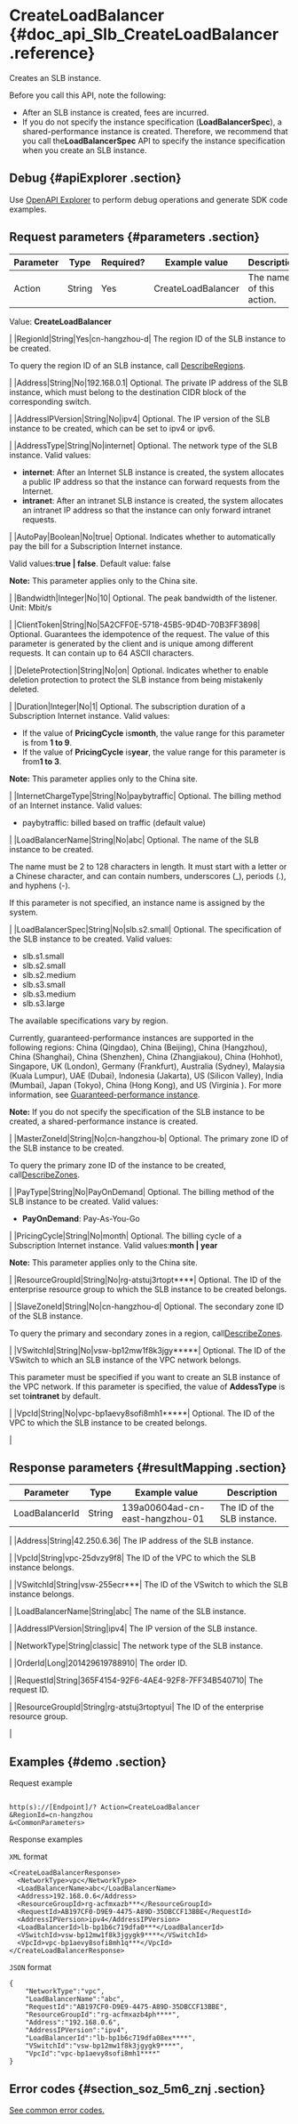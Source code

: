 # CreateLoadBalancer {#doc_api_Slb_CreateLoadBalancer .reference}

Creates an SLB instance.

Before you call this API, note the following:

-   After an SLB instance is created, fees are incurred.
-   If you do not specify the instance specification \(**LoadBalancerSpec**\), a shared-performance instance is created. Therefore, we recommend that you call the**LoadBalancerSpec** API to specify the instance specification when you create an SLB instance.

## Debug {#apiExplorer .section}

Use [OpenAPI Explorer](https://api.aliyun.com/#product=Slb&api=CreateLoadBalancer) to perform debug operations and generate SDK code examples.

## Request parameters {#parameters .section}

|Parameter|Type|Required?|Example value|Description|
|---------|----|---------|-------------|-----------|
|Action|String|Yes|CreateLoadBalancer| The name of this action.

 Value: **CreateLoadBalancer**

 |
|RegionId|String|Yes|cn-hangzhou-d| The region ID of the SLB instance to be created.

 To query the region ID of an SLB instance, call [DescribeRegions](~~25609~~).

 |
|Address|String|No|192.168.0.1| Optional. The private IP address of the SLB instance, which must belong to the destination CIDR block of the corresponding switch.

 |
|AddressIPVersion|String|No|ipv4| Optional. The IP version of the SLB instance to be created, which can be set to ipv4 or ipv6.

 |
|AddressType|String|No|internet| Optional. The network type of the SLB instance. Valid values:

 -   **internet**: After an Internet SLB instance is created, the system allocates a public IP address so that the instance can forward requests from the Internet.
-   **intranet**: After an intranet SLB instance is created, the system allocates an intranet IP address so that the instance can only forward intranet requests.

 |
|AutoPay|Boolean|No|true| Optional. Indicates whether to automatically pay the bill for a Subscription Internet instance.

 Valid values:**true | false**. Default value: false

 **Note:** This parameter applies only to the China site.

 |
|Bandwidth|Integer|No|10| Optional. The peak bandwidth of the listener. Unit: Mbit/s

 |
|ClientToken|String|No|5A2CFF0E-5718-45B5-9D4D-70B3FF3898| Optional. Guarantees the idempotence of the request. The value of this parameter is generated by the client and is unique among different requests. It can contain up to 64 ASCII characters.

 |
|DeleteProtection|String|No|on| Optional. Indicates whether to enable deletion protection to protect the SLB instance from being mistakenly deleted.

 |
|Duration|Integer|No|1| Optional. The subscription duration of a Subscription Internet instance. Valid values:

 -   If the value of **PricingCycle** is**month**, the value range for this parameter is from **1 to 9**.
-   If the value of **PricingCycle** is**year**, the value range for this parameter is from**1 to 3**.

 **Note:** This parameter applies only to the China site.

 |
|InternetChargeType|String|No|paybytraffic| Optional. The billing method of an Internet instance. Valid values:

 -   paybytraffic: billed based on traffic \(default value\)

 |
|LoadBalancerName|String|No|abc| Optional. The name of the SLB instance to be created.

 The name must be 2 to 128 characters in length. It must start with a letter or a Chinese character, and can contain numbers, underscores \(\_\), periods \(.\), and hyphens \(-\).

 If this parameter is not specified, an instance name is assigned by the system.

 |
|LoadBalancerSpec|String|No|slb.s2.small| Optional. The specification of the SLB instance to be created. Valid values:

 -   slb.s1.small
-   slb.s2.small
-   slb.s2.medium
-   slb.s3.small
-   slb.s3.medium
-   slb.s3.large

 The available specifications vary by region.

 Currently, guaranteed-performance instances are supported in the following regions: China \(Qingdao\), China \(Beijing\), China \(Hangzhou\), China \(Shanghai\), China \(Shenzhen\), China \(Zhangjiakou\), China \(Hohhot\), Singapore, UK \(London\), Germany \(Frankfurt\), Australia \(Sydney\), Malaysia \(Kuala Lumpur\), UAE \(Dubai\), Indonesia \(Jakarta\), US \(Silicon Valley\), India \(Mumbai\), Japan \(Tokyo\), China \(Hong Kong\), and US \(Virginia \). For more information, see [Guaranteed-performance instance](~~27657~~).

 **Note:** If you do not specify the specification of the SLB instance to be created, a shared-performance instance is created.

 |
|MasterZoneId|String|No|cn-hangzhou-b| Optional. The primary zone ID of the SLB instance to be created.

 To query the primary zone ID of the instance to be created, call[DescribeZones](~~27585~~).

 |
|PayType|String|No|PayOnDemand| Optional. The billing method of the SLB instance to be created. Valid values:

 -   **PayOnDemand**: Pay-As-You-Go

 |
|PricingCycle|String|No|month| Optional. The billing cycle of a Subscription Internet instance. Valid values:**month | year**

 **Note:** This parameter applies only to the China site.

 |
|ResourceGroupId|String|No|rg-atstuj3rtopt\*\*\*\*| Optional. The ID of the enterprise resource group to which the SLB instance to be created belongs.

 |
|SlaveZoneId|String|No|cn-hangzhou-d| Optional. The secondary zone ID of the SLB instance.

 To query the primary and secondary zones in a region, call[DescribeZones](~~27585~~).

 |
|VSwitchId|String|No|vsw-bp12mw1f8k3jgy\*\*\*\*\*| Optional. The ID of the VSwitch to which an SLB instance of the VPC network belongs.

 This parameter must be specified if you want to create an SLB instance of the VPC network. If this parameter is specified, the value of **AddessType** is set to**intranet** by default.

 |
|VpcId|String|No|vpc-bp1aevy8sofi8mh1\*\*\*\*\*| Optional. The ID of the VPC to which the SLB instance to be created belongs.

 |

## Response parameters {#resultMapping .section}

|Parameter|Type|Example value|Description|
|---------|----|-------------|-----------|
|LoadBalancerId|String|139a00604ad-cn-east-hangzhou-01| The ID of the SLB instance.

 |
|Address|String|42.250.6.36| The IP address of the SLB instance.

 |
|VpcId|String|vpc-25dvzy9f8| The ID of the VPC to which the SLB instance belongs.

 |
|VSwitchId|String|vsw-255ecr\*\*\*| The ID of the VSwitch to which the SLB instance belongs.

 |
|LoadBalancerName|String|abc| The name of the SLB instance.

 |
|AddressIPVersion|String|ipv4| The IP version of the SLB instance.

 |
|NetworkType|String|classic| The network type of the SLB instance.

 |
|OrderId|Long|201429619788910| The order ID.

 |
|RequestId|String|365F4154-92F6-4AE4-92F8-7FF34B540710| The request ID.

 |
|ResourceGroupId|String|rg-atstuj3rtoptyui| The ID of the enterprise resource group.

 |

## Examples {#demo .section}

Request example

``` {#request_demo}

http(s)://[Endpoint]/? Action=CreateLoadBalancer
&RegionId=cn-hangzhou
&<CommonParameters>

```

Response examples

`XML` format

``` {#xml_return_success_demo}
<CreateLoadBalancerResponse>
  <NetworkType>vpc</NetworkType>
  <LoadBalancerName>abc</LoadBalancerName>
  <Address>192.168.0.6</Address>
  <ResourceGroupId>rg-acfmxazb***</ResourceGroupId>
  <RequestId>AB197CF0-D9E9-4475-A89D-35DBCCF13BBE</RequestId>
  <AddressIPVersion>ipv4</AddressIPVersion>
  <LoadBalancerId>lb-bp1b6c719dfa0***</LoadBalancerId>
  <VSwitchId>vsw-bp12mw1f8k3jgygk9****</VSwitchId>
  <VpcId>vpc-bp1aevy8sofi8mh1q***</VpcId>
</CreateLoadBalancerResponse>

```

`JSON` format

``` {#json_return_success_demo}
{
	"NetworkType":"vpc",
	"LoadBalancerName":"abc",
	"RequestId":"AB197CF0-D9E9-4475-A89D-35DBCCF13BBE",
	"ResourceGroupId":"rg-acfmxazb4ph****",
	"Address":"192.168.0.6",
	"AddressIPVersion":"ipv4",
	"LoadBalancerId":"lb-bp1b6c719dfa08ex****",
	"VSwitchId":"vsw-bp12mw1f8k3jgygk9****",
	"VpcId":"vpc-bp1aevy8sofi8mh1****"
}
```

## Error codes {#section_soz_5m6_znj .section}

[See common error codes.](https://error-center.alibabacloud.com/status/product/Slb)

